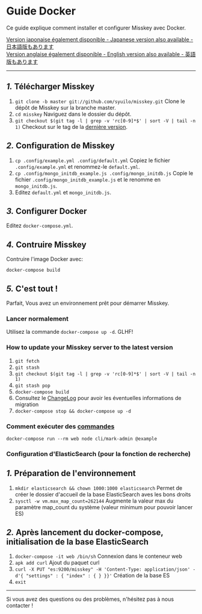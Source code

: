 Guide Docker
================================================================

Ce guide explique comment installer et configurer Misskey avec Docker.

[Version japonaise également disponible - Japanese version also available - 日本語版もあります](./docker.ja.md)  
[Version anglaise également disponible - English version also available - 英語版もあります](./docker.en.md)

----------------------------------------------------------------

*1.* Télécharger Misskey
----------------------------------------------------------------
1. `git clone -b master git://github.com/syuilo/misskey.git` Clone le dépôt de Misskey sur la branche master.
2. `cd misskey` Naviguez dans le dossier du dépôt.
3. `git checkout $(git tag -l | grep -v 'rc[0-9]*$' | sort -V | tail -n 1)` Checkout sur le tag de la [dernière version](https://github.com/syuilo/misskey/releases/latest).

*2.* Configuration de Misskey
----------------------------------------------------------------
1. `cp .config/example.yml .config/default.yml` Copiez le fichier `.config/example.yml` et renommez-le `default.yml`.
2. `cp .config/mongo_initdb_example.js .config/mongo_initdb.js` Copie le fichier `.config/mongo_initdb_example.js` et le renomme en `mongo_initdb.js`.
3. Editez `default.yml` et `mongo_initdb.js`.

*3.* Configurer Docker
----------------------------------------------------------------
Editez `docker-compose.yml`.

*4.* Contruire Misskey
----------------------------------------------------------------
Contruire l'image Docker avec:

`docker-compose build`

*5.* C'est tout !
----------------------------------------------------------------
Parfait, Vous avez un environnement prêt pour démarrer Misskey.

### Lancer normalement
Utilisez la commande `docker-compose up -d`. GLHF!

### How to update your Misskey server to the latest version
1. `git fetch`
2. `git stash`
3. `git checkout $(git tag -l | grep -v 'rc[0-9]*$' | sort -V | tail -n 1)`
4. `git stash pop`
5. `docker-compose build`
6. Consultez le [ChangeLog](../CHANGELOG.md) pour avoir les éventuelles informations de migration
7. `docker-compose stop && docker-compose up -d`

### Comment exécuter des [commandes](manage.fr.md)
`docker-compose run --rm web node cli/mark-admin @example`

### Configuration d'ElasticSearch (pour la fonction de recherche)
*1.* Préparation de l'environnement
----------------------------------------------------------------
1. `mkdir elasticsearch && chown 1000:1000 elasticsearch` Permet de créer le dossier d'accueil de la base ElasticSearch aves les bons droits
2. `sysctl -w vm.max_map_count=262144` Augmente la valeur max du paramètre map_count du système (valeur minimum pour pouvoir lancer ES)

*2.* Après lancement du docker-compose, initialisation de la base ElasticSearch
----------------------------------------------------------------
1. `docker-compose -it web /bin/sh` Connexion dans le conteneur web
2. `apk add curl` Ajout du paquet curl
3. `curl -X PUT "es:9200/misskey" -H 'Content-Type: application/json' -d'{ "settings" : { "index" : { } }}'` Création de la base ES
4. `exit`

----------------------------------------------------------------

Si vous avez des questions ou des problèmes, n'hésitez pas à nous contacter !
